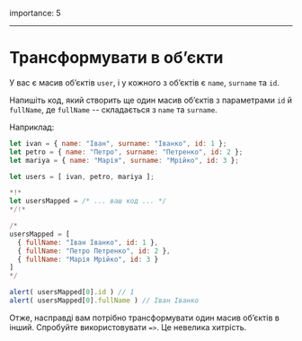 importance: 5

---

# Трансформувати в обʼєкти

У вас є масив обʼєктів `user`, і у кожного з обʼєктів є `name`, `surname` та `id`. 

Напишіть код, який створить ще один масив обʼєктів з параметрами `id` й `fullName`, де `fullName` -- складається з `name` та `surname`.

Наприклад:

```js no-beautify
let ivan = { name: "Іван", surname: "Іванко", id: 1 };
let petro = { name: "Петро", surname: "Петренко", id: 2 };
let mariya = { name: "Марія", surname: "Мрійко", id: 3 };

let users = [ ivan, petro, mariya ];

*!*
let usersMapped = /* ... ваш код ... */
*/!*

/*
usersMapped = [
  { fullName: "Іван Іванко", id: 1 },
  { fullName: "Петро Петренко", id: 2 },
  { fullName: "Марія Мрійко", id: 3 }
]
*/

alert( usersMapped[0].id ) // 1
alert( usersMapped[0].fullName ) // Іван Іванко
```

Отже, насправді вам потрібно трансформувати один масив обʼєктів в інший. Спробуйте використовувати `=>`. Це невелика хитрість.
